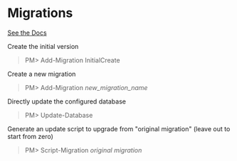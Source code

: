 ﻿# Migrations

[See the Docs](https://docs.microsoft.com/en-us/ef/core/managing-schemas/migrations/)

Create the initial version  
> PM> Add-Migration InitialCreate

Create a new migration
> PM> Add-Migration *new_migration_name*

Directly update the configured database
> PM> Update-Database

Generate an update script to upgrade from "original migration" (leave out to start from zero)
> PM> Script-Migration *original migration*

